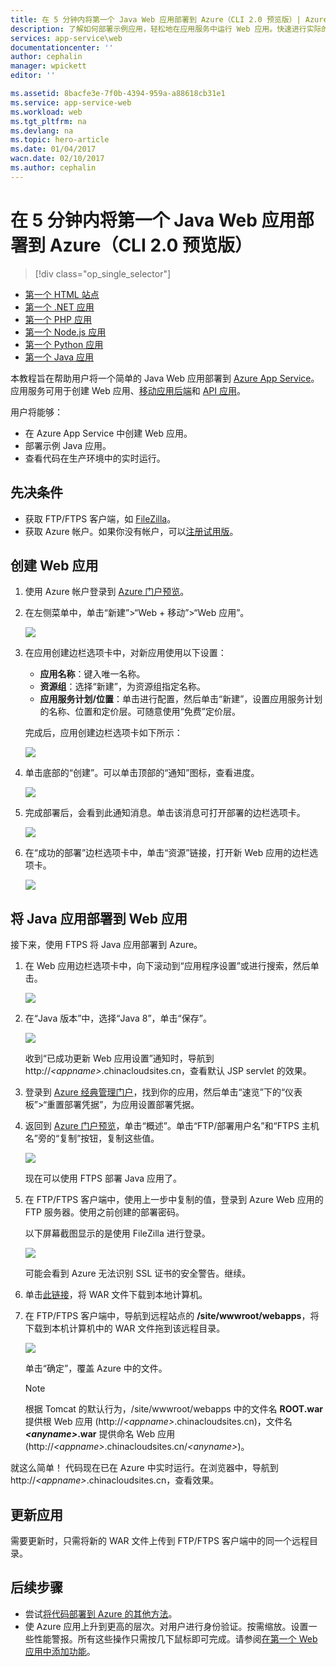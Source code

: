 ```yaml
---
title: 在 5 分钟内将第一个 Java Web 应用部署到 Azure（CLI 2.0 预览版）| Azure
description: 了解如何部署示例应用，轻松地在应用服务中运行 Web 应用。快速进行实际的开发，立即查看结果。
services: app-service\web
documentationcenter: ''
author: cephalin
manager: wpickett
editor: ''

ms.assetid: 8bacfe3e-7f0b-4394-959a-a88618cb31e1
ms.service: app-service-web
ms.workload: web
ms.tgt_pltfrm: na
ms.devlang: na
ms.topic: hero-article
ms.date: 01/04/2017
wacn.date: 02/10/2017
ms.author: cephalin
---
```


# 在 5 分钟内将第一个 Java Web 应用部署到 Azure（CLI 2.0 预览版）
> [!div class="op_single_selector"]
- [第一个 HTML 站点](./app-service-web-get-started-html-cli-nodejs.md)
- [第一个 .NET 应用](./app-service-web-get-started-dotnet-cli-nodejs.md)
- [第一个 PHP 应用](./app-service-web-get-started-php-cli-nodejs.md)
- [第一个 Node.js 应用](./app-service-web-get-started-nodejs-cli-nodejs.md)
- [第一个 Python 应用](./app-service-web-get-started-python-cli-nodejs.md)
- [第一个 Java 应用](./app-service-web-get-started-java.md)

本教程旨在帮助用户将一个简单的 Java Web 应用部署到 [Azure App Service](../app-service/app-service-value-prop-what-is.md)。应用服务可用于创建 Web 应用、[移动应用后端](../app-service-mobile/index.md)和 [API 应用](../app-service-api/app-service-api-apps-why-best-platform.md)。

用户将能够：

* 在 Azure App Service 中创建 Web 应用。
* 部署示例 Java 应用。
* 查看代码在生产环境中的实时运行。

## 先决条件
* 获取 FTP/FTPS 客户端，如 [FileZilla](https://filezilla-project.org/)。
* 获取 Azure 帐户。如果你没有帐户，可以[注册试用版](https://www.azure.cn/pricing/1rmb-trial/?WT.mc_id=A261C142F)。

## <a name="create"></a> 创建 Web 应用
1. 使用 Azure 帐户登录到 [Azure 门户预览](https://portal.azure.cn)。
2. 在左侧菜单中，单击“新建”>“Web + 移动”>“Web 应用”。

    ![](./media/app-service-web-get-started-languages/create-web-app-portal.png)  

3. 在应用创建边栏选项卡中，对新应用使用以下设置：

    * **应用名称**：键入唯一名称。
    * **资源组**：选择“新建”，为资源组指定名称。
    * **应用服务计划/位置**：单击进行配置，然后单击“新建”，设置应用服务计划的名称、位置和定价层。可随意使用“免费”定价层。

     完成后，应用创建边栏选项卡如下所示：

     ![](./media/app-service-web-get-started-languages/create-web-app-settings.png)  

4. 单击底部的“创建”。可以单击顶部的“通知”图标，查看进度。

    ![](./media/app-service-web-get-started-languages/create-web-app-started.png)  

5. 完成部署后，会看到此通知消息。单击该消息可打开部署的边栏选项卡。

    ![](./media/app-service-web-get-started-languages/create-web-app-finished.png)  

6. 在“成功的部署”边栏选项卡中，单击“资源”链接，打开新 Web 应用的边栏选项卡。

    ![](./media/app-service-web-get-started-languages/create-web-app-resource.png)  

## 将 Java 应用部署到 Web 应用
接下来，使用 FTPS 将 Java 应用部署到 Azure。

1. 在 Web 应用边栏选项卡中，向下滚动到“应用程序设置”或进行搜索，然后单击。

    ![](./media/app-service-web-get-started-languages/set-java-application-settings.png)  

2. 在“Java 版本”中，选择“Java 8”，单击“保存”。

    ![](./media/app-service-web-get-started-languages/set-java.png)  

    收到“已成功更新 Web 应用设置”通知时，导航到 http://*&lt;appname>*.chinacloudsites.cn，查看默认 JSP servlet 的效果。
1. 登录到 [Azure 经典管理门户](https://manage.windowsazure.cn/)，找到你的应用，然后单击“速览”下的“仪表板”>“重置部署凭据”，为应用设置部署凭据。
5. 返回到 [Azure 门户预览](https://portal.azure.cn)，单击“概述”。单击“FTP/部署用户名”和“FTPS 主机名”旁的“复制”按钮，复制这些值。

    ![](./media/app-service-web-get-started-languages/get-ftp-url.png)  

    现在可以使用 FTPS 部署 Java 应用了。
6. 在 FTP/FTPS 客户端中，使用上一步中复制的值，登录到 Azure Web 应用的 FTP 服务器。使用之前创建的部署密码。

    以下屏幕截图显示的是使用 FileZilla 进行登录。

    ![](./media/app-service-web-get-started-languages/filezilla-login.png)  

    可能会看到 Azure 无法识别 SSL 证书的安全警告。继续。
7. 单击[此链接](https://github.com/Azure-Samples/app-service-web-java-get-started/raw/master/webapps/ROOT.war)，将 WAR 文件下载到本地计算机。
8. 在 FTP/FTPS 客户端中，导航到远程站点的 **/site/wwwroot/webapps**，将下载到本机计算机中的 WAR 文件拖到该远程目录。

    ![](./media/app-service-web-get-started-languages/transfer-war-file.png)  

    单击“确定”，覆盖 Azure 中的文件。

    > [!NOTE]
    根据 Tomcat 的默认行为，/site/wwwroot/webapps 中的文件名 **ROOT.war** 提供根 Web 应用 (http://*&lt;appname>*.chinacloudsites.cn)，文件名 ***&lt;anyname>*.war** 提供命名 Web 应用 (http://*&lt;appname>*.chinacloudsites.cn/*&lt;anyname>*)。
    > 
    > 

就这么简单！ 代码现在已在 Azure 中实时运行。在浏览器中，导航到 http://*&lt;appname>*.chinacloudsites.cn，查看效果。

## 更新应用
需要更新时，只需将新的 WAR 文件上传到 FTP/FTPS 客户端中的同一个远程目录。

## 后续步骤
* 尝试[将代码部署到 Azure 的其他方法](./web-sites-deploy.md)。
* 使 Azure 应用上升到更高的层次。对用户进行身份验证。按需缩放。设置一些性能警报。所有这些操作只需按几下鼠标即可完成。请参阅[在第一个 Web 应用中添加功能](./app-service-web-get-started-2.md)。

<!---HONumber=Mooncake_0206_2017-->
<!--Update_Description: change for azure cli to azure cli 2.0-->